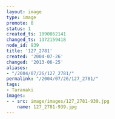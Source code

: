 ```yaml
---
layout: image
type: image
promote: 0
status: 1
created_ts: 1090862141
changed_ts: 1372159418
node_id: 939
title: '127_2781'
created: '2004-07-26'
changed: '2013-06-25'
aliases:
- "/2004/07/26/127_2781/"
permalink: "/2004/07/26/127_2781/"
tags:
- Taranaki
images:
- - src: image/images/127_2781-939.jpg
    name: 127_2781-939.jpg
---
```


